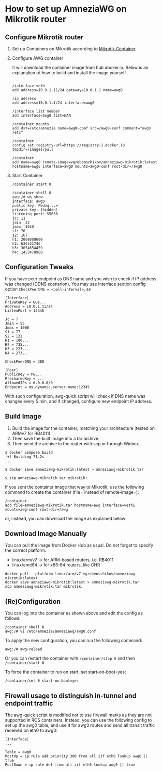 # How to set up AmneziaWG on Mikrotik router

## Configure Mikrotik router

1. Set up Containers on Mikrotik according to [Mikrotik Container](https://help.mikrotik.com/docs/display/ROS/Container)

2. Configure AWG container

    It will download the container image from hub.docker.io. Below is an
    explanation of how to build and install the image yourself.

    ```shell

    /interface veth
    add address=10.0.1.11/24 gateway=10.0.1.1 name=awg0

    /ip address
    add address=10.0.1.1/24 interface=awg0

    /interface list member
    add interface=awg0 list=WAN

    /container mounts
    add dst=/etc/amnezia name=awg0-conf src=/awg0-conf comment="awg0 /etc"

    /container
    config set registry-url=https://registry-1.docker.io tmpdir=/images/pull

    /container
    add name=awg0 remote-image=vgrebenschikov/amneziawg-mikrotik:latest hostname=awg0 interface=awg0 mounts=awg0-conf root-dir=/awg0
    ```

3. Start Container

    ```shell
    /container start 0

    /container shell 0
    awg:/# wg show
    interface: awg0
    public key: Pwdoq...=
    private key: (hidden)
    listening port: 55656
    jc: 11
    jmin: 33
    jmax: 1030
    s1: 70
    s2: 167
    h1: 2068080600
    h2: 636451746
    h3: 3054654459
    h4: 1453478960
    ```

## Configuration Tweaks

If you have peer endpoint as DNS name and you wish to check if IP address was changed (DDNS scenarion).
You may use Interface section config option `CheckPeerDNS = <poll-interval>`, as

```shell
[Interface]
PrivateKey = GGs...
Address = 10.0.1.11/24
ListenPort = 12345

Jc = 7
Jmin = 55
Jmax = 1000
S1 = 77
S2 = 122
H1 = 100...
H2 = 735...
H3 = 223...
H4 = 273...

CheckPeerDNS = 300

[Peer]
PublicKey = Pw...
PresharedKey = ...
AllowedIPs = 0.0.0.0/0
Endpoint = my.dynamic.server.name:12345
```

With such configuration, awg-quick script will check if DNS name was changes every 5 min,
and if changed, configure new endpoint IP address.

## Build Image

1. Build the image for the container, matching your architecture (tested on ARMv7 for RB4011).
2. Then save the built image into a tar archive.
3. Then send the archive to the router with scp or through Winbox.

```shell
$ docker compose build
[+] Building 71.2s
...

$ docker save amneziawg-mikrotik:latest > amneziawg-mikrotik.tar

$ scp amneziawg-mikrotik.tar mikrotik:
```

If you sent the container image that way to Mikrotik, use the following command to
create the container (file= instead of remote-image=):

```shell
/container
add file=amneziawg-mikrotik.tar hostname=awg interface=veth1 mounts=awg-conf root-dir=/awg
```

or, instead, you can download the image as explained below:

## Download Image Manually

You can pull the image from Docker Hub as usual. Do not forget to specify the correct
platform:

- linux/arm/v7 -> for ARM-based routers, i.e. RB4011
- linux/amd64 -> for x86-64 routers, like CHR

```shell
docker pull --platform linux/arm/v7 vgrebenschikov/amneziawg-mikrotik:latest
docker save amneziawg-mikrotik:latest > amneziawg-mikrotik.tar
scp amneziawg-mikrotik.tar mikrotik:
```

## (Re)Configuration

You can log into the container as shown above and edit the config as follows:

```shell
/container shell 0
awg:/# vi /etc/amnezia/amneziawg/awg0.conf
```

To apply the new configuration, you can run the following command:

```shell
awg:/# awg-reload
```

Or you can restart the container with `/container/stop 0` and then `/container/start 0`

To force the container to run on start, set start-on-boot=yes:

```shell
/container/set 0 start-on-boot=yes
```

## Firewall usage to distinguish in-tunnel and endpoint traffic

The awg-quick script is modified not to use firewall marks as they are not supported in ROS containers.
Instead, you can use the following config to set up the awg0 table, and use it for awg0 routes and send all transit traffic received on eth0 to awg0:

```shell
[Interface]
...

Table = awg0
PostUp = ip rule add priority 300 from all iif eth0 lookup awg0 || true
PostDown = ip rule del from all iif eth0 lookup awg0 || true
```
